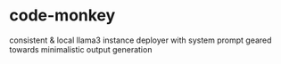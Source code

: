 # code-monkey
consistent &amp; local llama3 instance deployer with system prompt geared towards minimalistic output generation
